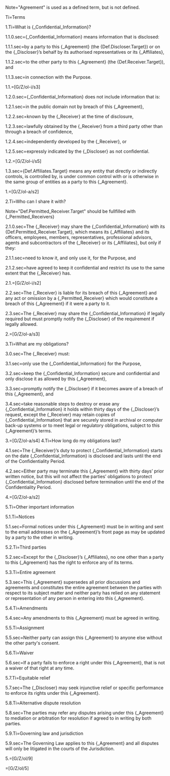 Note="Agreement" is used as a defined term, but is not defined.

Ti=Terms

1.Ti=What is {_Confidential_Information}?

1.1.0.sec={_Confidential_Information} means information that is disclosed:

1.1.1.sec=by a party to this {_Agreement} (the {Def.Discloser.Target}) or on the {_Discloser}’s behalf by its authorised representatives or its {_Affiliates},

1.1.2.sec=to the other party to this {_Agreement} (the {Def.Receiver.Target}), and

1.1.3.sec=in connection with the Purpose.

1.1.=[G/Z/ol-i/s3]

1.2.0.sec={_Confidential_Information} does not include information that is:

1.2.1.sec=in the public domain not by breach of this {_Agreement},

1.2.2.sec=known by the {_Receiver} at the time of disclosure,

1.2.3.sec=lawfully obtained by the {_Receiver} from a third party other than through a breach of confidence,

1.2.4.sec=independently developed by the {_Receiver}, or

1.2.5.sec=expressly indicated by the {_Discloser} as not confidential.

1.2.=[G/Z/ol-i/s5]

1.3.sec={Def.Affiliates.Target} means any entity that directly or indirectly controls, is controlled by, is under common control with or is otherwise in the same group of entities as a party to this {_Agreement}.

1.=[G/Z/ol-a/s2]

2.Ti=Who can I share it with?

Note="Def.Permitted_Receiver.Target" should be fullfilled with {_Permitted_Receivers}

2.1.0.sec=The {_Receiver} may share the {_Confidential_Information} with its {Def.Permitted_Receiver.Target}, which means its {_Affiliates} and its officers, employees, members, representatives, professional advisors, agents and subcontractors of the {_Receiver} or its {_Affiliates}, but only if they:

2.1.1.sec=need to know it, and only use it, for the Purpose, and

2.1.2.sec=have agreed to keep it confidential and restrict its use to the same extent that the {_Receiver} has.

2.1.=[G/Z/ol-i/s2]

2.2.sec=The {_Receiver} is liable for its breach of this {_Agreement} and any act or omission by a {_Permitted_Receiver} which would constitute a breach of this {_Agreement} if it were a party to it.

2.3.sec=The {_Receiver} may share the {_Confidential_Information} if legally required but must promptly notify the {_Discloser} of the requirement if legally allowed.

2.=[G/Z/ol-a/s3]

3.Ti=What are my obligations?

3.0.sec=The {_Receiver} must:

3.1.sec=only use the {_Confidential_Information} for the Purpose,

3.2.sec=keep the {_Confidential_Information} secure and confidential and only disclose it as allowed by this {_Agreement},

3.3.sec=promptly notify the {_Discloser} if it becomes aware of a breach of this {_Agreement}, and

3.4.sec=take reasonable steps to destroy or erase any {_Confidential_Information} it holds within thirty days of the {_Discloser}’s request, except the {_Receiver} may retain copies of {_Confidential_Information} that are securely stored in archival or computer back-up systems or to meet legal or regulatory obligations, subject to this {_Agreement}’s terms.

3.=[G/Z/ol-a/s4]
4.Ti=How long do my obligations last?

4.1.sec=The {_Receiver}’s duty to protect {_Confidential_Information} starts on the date {_Confidential_Information} is disclosed and lasts until the end of the Confidentiality Period.

4.2.sec=Either party may terminate this {_Agreement} with thirty days’ prior written notice, but this will not affect the parties’ obligations to protect {_Confidential_Information} disclosed before termination until the end of the Confidentiality Period.

4.=[G/Z/ol-a/s2]

5.Ti=Other important information

5.1.Ti=Notices

5.1.sec=Formal notices under this {_Agreement} must be in writing and sent to the email addresses on the {_Agreement}’s front page as may be updated by a party to the other in writing.

5.2.Ti=Third parties

5.2.sec=Except for the {_Discloser}’s {_Affiliates}, no one other than a party to this {_Agreement} has the right to enforce any of its terms.

5.3.Ti=Entire agreement

5.3.sec=This {_Agreement} supersedes all prior discussions and agreements and constitutes the entire agreement between the parties with respect to its subject matter and neither party has relied on any statement or representation of any person in entering into this {_Agreement}.

5.4.Ti=Amendments

5.4.sec=Any amendments to this {_Agreement} must be agreed in writing.

5.5.Ti=Assignment

5.5.sec=Neither party can assign this {_Agreement} to anyone else without the other
party's consent.

5.6.Ti=Waiver

5.6.sec=If a party fails to enforce a right under this {_Agreement}, that is not a waiver of that right at any time.

5.7.Ti=Equitable relief

5.7.sec=The {_Discloser} may seek injunctive relief or specific performance to enforce its rights under this {_Agreement}.

5.8.Ti=Alternative dispute resolution

5.8.sec=The parties may refer any disputes arising under this {_Agreement} to mediation or arbitration for resolution if agreed to in writing by both parties.

5.9.Ti=Governing law and jurisdiction

5.9.sec=The Governing Law applies to this {_Agreement} and all disputes will only be litigated in the courts of the Jurisdiction.

5.=[G/Z/ol/9]

=[G/Z/ol/5]